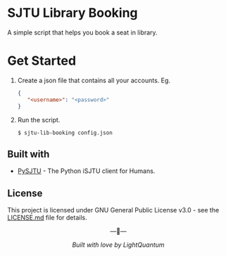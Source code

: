 # SJTU Library Booking

A simple script that helps you book a seat in library.

# Get Started

1. Create a json file that contains all your accounts. Eg.
    ``` json
   {
       "<username>": "<password>"
   }
    ```
2. Run the script.
    ``` shell script
    $ sjtu-lib-booking config.json
    ```

## Built with

- [PySJTU](https://github.com/PhotonQuantum/pysjtu) - The Python iSJTU client for Humans. 

## License

This project is licensed under GNU General Public License v3.0 - see the [LICENSE.md](https://github.com/PhotonQuantum/sjtu-schedule-exporter-cli/LICENSE.md) file for details.

<p align="center">&mdash;💖&mdash;</p>
<p align="center"><i>Built with love by LightQuantum</i></p>
